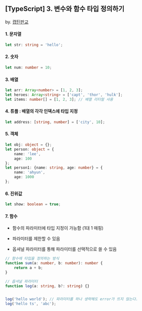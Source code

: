 ## [TypeScript] 3. 변수와 함수 타입 정의하기

by.  [캡틴판교](https://joshua1988.github.io/ts/why-ts.html#%ED%83%80%EC%9E%85%EC%8A%A4%ED%81%AC%EB%A6%BD%ED%8A%B8%EB%9E%80)



#### 1.  문자열

```typescript
let str: string = 'hello';
```

#### 2. 숫자

```typescript
let num: number = 10;
```

#### 3. 배열

```typescript
let arr: Array<number> = [1, 2, 3];
let heroes: Array<string> = ['capt', 'thor', 'hulk'];
let items: number[] = [1, 2, 3]; // 배열 리터럴 사용
```

#### 4. 튜플 : 배열의 각각 인덱스에 타입 지정

```typescript
let address: [string, number] = ['city', 10];
```

#### 5. 객체

```typescript
let obj: object = {};
let person: object = {
    name: 'lee',
    age: 100
};
let person1: {name: string, age: number} = {
    name: 'ahyun',
    age: 1000
};
```

#### 6. 진위값

```typescript
let show: boolean = true;
```

#### 7. 함수

* 함수의 파라미터에 타입 지정이 가능함 (1대 1 매핑)

* 파라미터를 제한할 수 있음

* 옵셔널 파라미터를 통해 파라미터를 선택적으로 쓸 수 있음

```typescript
// 함수에 타입을 정의하는 방식
function sum(a: number, b: number): number {
    return a + b;
}

// 옵셔널 파라미터
function log(a: string, b?: string) {}


log('hello world'); // 파라미터를 하나 생략해도 error가 뜨지 않는다. 
log('hello ts', 'abc');
```
